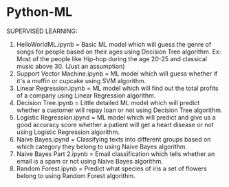 # Python-ML
SUPERVISED LEARNING: 
1) HelloWorldML.ipynb = Basic ML model which will guess the genre of songs for people based on their ages using Decision Tree algorithm. Ex: Most of the people like Hip-hop during the age 20-25 and classical music above 30. (Just an assumption)
2) Support Vector Machine.ipynb = ML model which will guess whether if it's a muffin or cupcake using SVM algorithm.
3) Linear Regression.ipynb = ML model which will find out the total profits of a company using Linear Regression algorithm.
4) Decision Tree.ipynb = Little detailed ML model which will predict whether a customer will repay loan or not using Decision Tree algorithm.
5) Logistic Regression.ipynd = ML model which will predict and give us a good accuracy score whether a patient will get a heart disease or not using Logistic Regression algorithm.
6) Naive Bayes.ipynd = Classifying texts into different groups based on which category they belong to using Naive Bayes algorithm.
7) Naive Bayes Part 2.ipynb = Email classification which tells whether an email is a spam or not using Naive Bayes algorithm.
8) Random Forest.ipynb = Predict what species of iris a set of flowers belong to using Random Forest algorithm.
